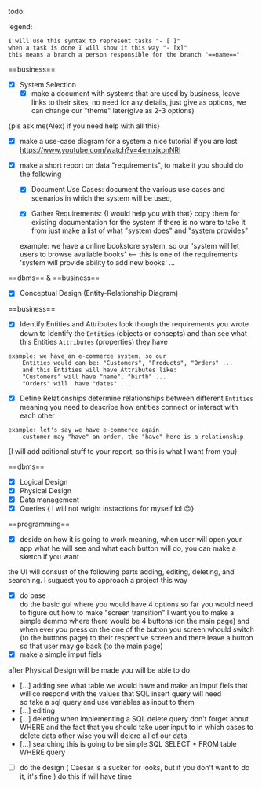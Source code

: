 todo:

legend: 

    I will use this syntax to represent tasks "- [ ]"
    when a task is done I will show it this way "- [x]"
    this means a branch a person responsible for the branch "==name=="


==business==
- [x] System Selection
    - [x] make a document with systems that are used by business,
        leave links to their sites, no need for any details, just 
        give as options, we can change our "theme" later(give as 2-3 options)

{pls ask me(Alex) if you need help with all this}

- [x] make a use-case diagram for a system
   a nice tutorial if you are lost https://www.youtube.com/watch?v=4emxjxonNRI

- [x] make a short report on data "requirements", to make it you should do the following

    - [x] Document Use Cases:
    document the various use cases and scenarios in which the system will be used,

    - [x] Gather Requirements: {I would help you with that}
    copy them for existing documentation for the system
    if there is no ware to take it from
    just make a list of what "system does" and "system provides"

    example: we have a online bookstore system, so our 
        'system will let users to browse avaliable books' <-- this is one of the requirements
        'system will provide ability to add new books'
        ...
   
==dbms== & ==business==

   - [x] Conceptual Design (Entity-Relationship Diagram)

==business==

   - [x] Identify Entities and Attributes
    look though the requirements you wrote down 
    to Identify the `Entities` (objects or consepts) 
    and than see what this Entities `Attributes` (properties) they have

    example: we have an e-commerce system, so our
        Entities would can be: "Customers", "Products", "Orders" ...
        and this Entities will have Attributes like:
        "Customers" will have "name", "birth" ...
        "Orders" will  have "dates" ...

   - [x] Define Relationships
    determine relationships between different `Entities`
    meaning you need to describe how entities connect or interact with each other

    example: let's say we have e-commerce again
        customer may "have" an order, the "have" here is a relationship

   {I will add aditional stuff to your report, so this is what I want from you}

==dbms==
- [x] Logical Design
- [x] Physical Design 
- [x] Data management
- [x] Queries
{ I will not wright instactions for myself lol 😌}

==programming==
- [x] deside on how it is going to work
    meaning, when user will open your app what he will see and 
    what each button will do, you can make a sketch if you want

the UI will consust of the following parts 
adding, editing, deleting, and searching.
I suguest you to approach a project this way
- [x] do base  
    do the basic gui where you would have 4 options
    so far you would need to figure out how to make "screen transition"
    I want you to make a simple demmo where there would be 4 buttons (on the main page) and 
    when ever you press on the one of the button you screen whould switch (to the buttons page)
    to their respective screen and there leave a button so that user may go back (to the main page)
- [x] make a simple imput fiels

after Physical Design will be made you will be able to do
- [...] adding 
    see what table we would have and make an imput fiels
    that will co respond with the values that SQL insert query will need  
    so take a sql query and use variables as input to them
- [...] editing
- [...] deleting
    when implementing a SQL delete query don't forget about WHERE
    and the fact that you should take user input to in which cases to delete data
    other wise you will delere all of our data
- [...] searching
    this is going to be simple SQL SELECT * FROM table WHERE query
- [ ] do the design ( Caesar is a sucker for looks, but if you don't want to do it, it's fine )
    do this if will have time


